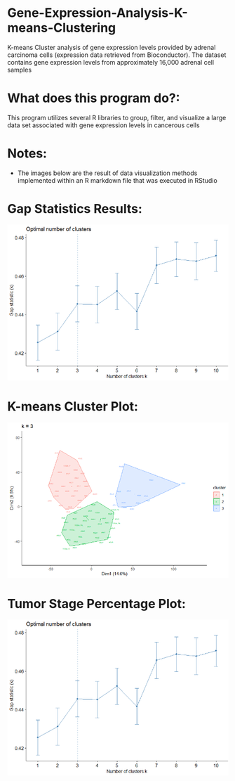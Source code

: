 # Gene-Expression-Analysis-K-means-Clustering

 K-means Cluster analysis of gene expression levels provided by adrenal carcinoma cells (expression data retrieved from Bioconductor). The dataset contains gene expression levels from approximately 16,000 adrenal cell samples

# What does this program do?:

This program utilizes several R libraries to group, filter, and visualize a large data set associated with gene expression levels in cancerous cells

# Notes:

- The images below are the result of data visualization methods implemented within an R markdown file that was executed in RStudio 

# Gap Statistics Results:
![Image of Output](https://github.com/srusher/Gene-Expression-Analysis-K-means-Clustering_RStudio/blob/master/R_Images/Gap_Stat.PNG)

# K-means Cluster Plot:
![Image of Output](https://github.com/srusher/Gene-Expression-Analysis-K-means-Clustering_RStudio/blob/master/R_Images/Cluster_Plot.PNG)

# Tumor Stage Percentage Plot:
![Image of Output](https://github.com/srusher/Gene-Expression-Analysis-K-means-Clustering_RStudio/blob/master/R_Images/Gap_Stat.PNG)
